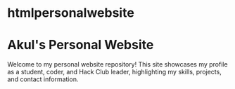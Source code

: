 # htmlpersonalwebsite
# Akul's Personal Website

Welcome to my personal website repository! This site showcases my profile as a student, coder, and Hack Club leader, highlighting my skills, projects, and contact information.
